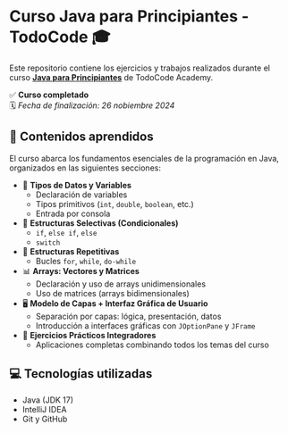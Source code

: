 # Curso Java para Principiantes - TodoCode 🎓

Este repositorio contiene los ejercicios y trabajos realizados durante el curso **[Java para Principiantes](https://todocodeacademy.com/course/java-para-principiantes/)** de TodoCode Academy.

✅ **Curso completado**  
🗓️ _Fecha de finalización: 26 nobiembre 2024_

## 🧠 Contenidos aprendidos

El curso abarca los fundamentos esenciales de la programación en Java, organizados en las siguientes secciones:

- 📌 **Tipos de Datos y Variables**
  - Declaración de variables
  - Tipos primitivos (`int`, `double`, `boolean`, etc.)
  - Entrada por consola
- 🔀 **Estructuras Selectivas (Condicionales)**
  - `if`, `else if`, `else`
  - `switch`
- 🔁 **Estructuras Repetitivas**
  - Bucles `for`, `while`, `do-while`
- 📊 **Arrays: Vectores y Matrices**
  - Declaración y uso de arrays unidimensionales
  - Uso de matrices (arrays bidimensionales)
- 🖥️ **Modelo de Capas + Interfaz Gráfica de Usuario**
  - Separación por capas: lógica, presentación, datos
  - Introducción a interfaces gráficas con `JOptionPane` y `JFrame`
- 🧩 **Ejercicios Prácticos Integradores**
  - Aplicaciones completas combinando todos los temas del curso

## 💻 Tecnologías utilizadas

- Java (JDK 17)
- IntelliJ IDEA
- Git y GitHub
